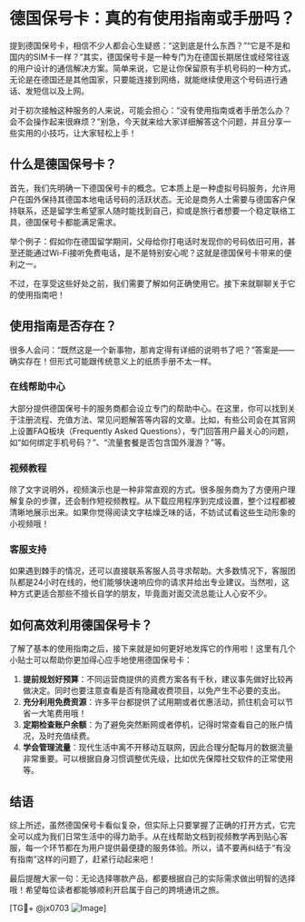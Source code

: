 # 德国保号卡：真的有使用指南或手册吗？

提到德国保号卡，相信不少人都会心生疑惑：“这到底是什么东西？”“它是不是和国内的SIM卡一样？”其实，德国保号卡是一种专门为在德国长期居住或经常往返的用户设计的通信解决方案。简单来说，它是让你保留原有手机号码的一种方式，无论是在德国还是其他国家，只要能连接到网络，就能继续使用这个号码进行通话、发短信以及上网。

对于初次接触这种服务的人来说，可能会担心：“没有使用指南或者手册怎么办？会不会操作起来很麻烦？”别急，今天就来给大家详细解答这个问题，并且分享一些实用的小技巧，让大家轻松上手！

## 什么是德国保号卡？

首先，我们先明确一下德国保号卡的概念。它本质上是一种虚拟号码服务，允许用户在国外保持其德国本地电话号码的活跃状态。无论是商务人士需要与德国客户保持联系，还是留学生希望家人随时能找到自己，抑或是旅行者想要一个稳定联络工具，德国保号卡都能满足需求。

举个例子：假如你在德国留学期间，父母给你打电话时发现你的号码依旧可用，甚至还能通过Wi-Fi接听免费电话，是不是特别安心呢？这就是德国保号卡带来的便利之一。

不过，在享受这些好处之前，我们需要了解如何正确使用它。接下来就聊聊关于它的使用指南吧！

## 使用指南是否存在？

很多人会问：“既然这是一个新事物，那肯定得有详细的说明书了吧？”答案是——确实存在！但形式可能跟传统意义上的纸质手册不太一样。

### 在线帮助中心
大部分提供德国保号卡的服务商都会设立专门的帮助中心。在这里，你可以找到关于注册流程、充值方法、常见问题解答等内容的文章。比如，有些公司会在其官网上设置FAQ板块（Frequently Asked Questions），专门回答用户最关心的问题，如“如何绑定手机号码？”、“流量套餐是否包含国外漫游？”等。

### 视频教程
除了文字说明外，视频演示也是一种非常直观的方式。很多服务商为了方便用户理解复杂的步骤，还会制作短视频教程。从下载应用程序到完成设置，整个过程都被清晰地展示出来。如果你觉得阅读文字枯燥乏味的话，不妨试试看这些生动形象的小视频哦！

### 客服支持
如果遇到棘手的情况，还可以直接联系客服人员寻求帮助。大多数情况下，客服团队都是24小时在线的，他们能够快速响应你的请求并给出专业建议。当然啦，这种方式更适合那些不擅长自学的朋友，毕竟面对面交流总能让人心安不少。

## 如何高效利用德国保号卡？

了解了基本的使用指南之后，接下来就是如何更好地发挥它的作用啦！这里有几个小贴士可以帮助你更加得心应手地使用德国保号卡：

1. **提前规划好预算**：不同运营商提供的资费方案各有千秋，建议事先做好比较再做决定。同时也要注意查看是否有隐藏收费项目，以免产生不必要的支出。
2. **充分利用免费资源**：许多平台都提供了试用期或者优惠活动，抓住机会可以节省一大笔费用哦！
3. **定期检查账户余额**：为了避免突然断网或者停机，记得时常查看自己的账户情况，及时充值续费。
4. **学会管理流量**：现代生活中离不开移动互联网，因此合理分配每月的数据流量非常重要。可以根据自身习惯调整优先级，比如优先保障社交软件的正常使用等。

## 结语

综上所述，虽然德国保号卡看似复杂，但实际上只要掌握了正确的打开方式，它完全可以成为我们日常生活中的得力助手。从在线帮助文档到视频教学再到贴心客服，每一个环节都在为用户提供最便捷的服务体验。所以，请不要再纠结于“有没有指南”这样的问题了，赶紧行动起来吧！

最后提醒大家一句：无论选择哪款产品，都要根据自己的实际需求做出明智的选择哦！希望每位读者都能够顺利开启属于自己的跨境通讯之旅。

[TG💪+ @jx0703 ![Image](https://github.com/user-attachments/assets/dbca1d08-cadb-493c-b0ec-ad6f7a83f270)]